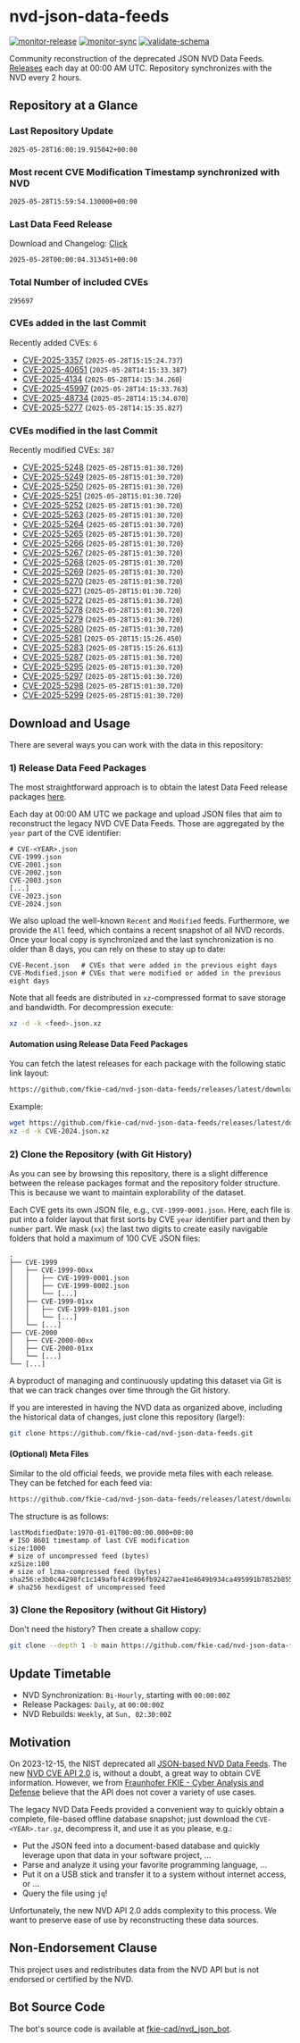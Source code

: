 # nvd-json-data-feeds

[![monitor-release](https://github.com/fkie-cad/nvd-json-data-feeds/actions/workflows/monitor_release.yml/badge.svg)](https://github.com/fkie-cad/nvd-json-data-feeds/actions/workflows/monitor_release.yml)
[![monitor-sync](https://github.com/fkie-cad/nvd-json-data-feeds/actions/workflows/monitor_sync.yml/badge.svg)](https://github.com/fkie-cad/nvd-json-data-feeds/actions/workflows/monitor_sync.yml)
[![validate-schema](https://github.com/fkie-cad/nvd-json-data-feeds/actions/workflows/validate_schema.yml/badge.svg)](https://github.com/fkie-cad/nvd-json-data-feeds/actions/workflows/validate_schema.yml)

Community reconstruction of the deprecated JSON NVD Data Feeds.
[Releases](https://github.com/fkie-cad/nvd-json-data-feeds/releases/latest) each day at 00:00 AM UTC.
Repository synchronizes with the NVD every 2 hours.

## Repository at a Glance

### Last Repository Update

```plain
2025-05-28T16:00:19.915042+00:00
```

### Most recent CVE Modification Timestamp synchronized with NVD

```plain
2025-05-28T15:59:54.130000+00:00
```

### Last Data Feed Release

Download and Changelog: [Click](https://github.com/fkie-cad/nvd-json-data-feeds/releases/latest)

```plain
2025-05-28T00:00:04.313451+00:00
```

### Total Number of included CVEs

```plain
295697
```

### CVEs added in the last Commit

Recently added CVEs: `6`

- [CVE-2025-3357](CVE-2025/CVE-2025-33xx/CVE-2025-3357.json) (`2025-05-28T15:15:24.737`)
- [CVE-2025-40651](CVE-2025/CVE-2025-406xx/CVE-2025-40651.json) (`2025-05-28T14:15:33.387`)
- [CVE-2025-4134](CVE-2025/CVE-2025-41xx/CVE-2025-4134.json) (`2025-05-28T14:15:34.260`)
- [CVE-2025-45997](CVE-2025/CVE-2025-459xx/CVE-2025-45997.json) (`2025-05-28T14:15:33.763`)
- [CVE-2025-48734](CVE-2025/CVE-2025-487xx/CVE-2025-48734.json) (`2025-05-28T14:15:34.070`)
- [CVE-2025-5277](CVE-2025/CVE-2025-52xx/CVE-2025-5277.json) (`2025-05-28T14:15:35.827`)


### CVEs modified in the last Commit

Recently modified CVEs: `387`

- [CVE-2025-5248](CVE-2025/CVE-2025-52xx/CVE-2025-5248.json) (`2025-05-28T15:01:30.720`)
- [CVE-2025-5249](CVE-2025/CVE-2025-52xx/CVE-2025-5249.json) (`2025-05-28T15:01:30.720`)
- [CVE-2025-5250](CVE-2025/CVE-2025-52xx/CVE-2025-5250.json) (`2025-05-28T15:01:30.720`)
- [CVE-2025-5251](CVE-2025/CVE-2025-52xx/CVE-2025-5251.json) (`2025-05-28T15:01:30.720`)
- [CVE-2025-5252](CVE-2025/CVE-2025-52xx/CVE-2025-5252.json) (`2025-05-28T15:01:30.720`)
- [CVE-2025-5263](CVE-2025/CVE-2025-52xx/CVE-2025-5263.json) (`2025-05-28T15:01:30.720`)
- [CVE-2025-5264](CVE-2025/CVE-2025-52xx/CVE-2025-5264.json) (`2025-05-28T15:01:30.720`)
- [CVE-2025-5265](CVE-2025/CVE-2025-52xx/CVE-2025-5265.json) (`2025-05-28T15:01:30.720`)
- [CVE-2025-5266](CVE-2025/CVE-2025-52xx/CVE-2025-5266.json) (`2025-05-28T15:01:30.720`)
- [CVE-2025-5267](CVE-2025/CVE-2025-52xx/CVE-2025-5267.json) (`2025-05-28T15:01:30.720`)
- [CVE-2025-5268](CVE-2025/CVE-2025-52xx/CVE-2025-5268.json) (`2025-05-28T15:01:30.720`)
- [CVE-2025-5269](CVE-2025/CVE-2025-52xx/CVE-2025-5269.json) (`2025-05-28T15:01:30.720`)
- [CVE-2025-5270](CVE-2025/CVE-2025-52xx/CVE-2025-5270.json) (`2025-05-28T15:01:30.720`)
- [CVE-2025-5271](CVE-2025/CVE-2025-52xx/CVE-2025-5271.json) (`2025-05-28T15:01:30.720`)
- [CVE-2025-5272](CVE-2025/CVE-2025-52xx/CVE-2025-5272.json) (`2025-05-28T15:01:30.720`)
- [CVE-2025-5278](CVE-2025/CVE-2025-52xx/CVE-2025-5278.json) (`2025-05-28T15:01:30.720`)
- [CVE-2025-5279](CVE-2025/CVE-2025-52xx/CVE-2025-5279.json) (`2025-05-28T15:01:30.720`)
- [CVE-2025-5280](CVE-2025/CVE-2025-52xx/CVE-2025-5280.json) (`2025-05-28T15:01:30.720`)
- [CVE-2025-5281](CVE-2025/CVE-2025-52xx/CVE-2025-5281.json) (`2025-05-28T15:15:26.450`)
- [CVE-2025-5283](CVE-2025/CVE-2025-52xx/CVE-2025-5283.json) (`2025-05-28T15:15:26.613`)
- [CVE-2025-5287](CVE-2025/CVE-2025-52xx/CVE-2025-5287.json) (`2025-05-28T15:01:30.720`)
- [CVE-2025-5295](CVE-2025/CVE-2025-52xx/CVE-2025-5295.json) (`2025-05-28T15:01:30.720`)
- [CVE-2025-5297](CVE-2025/CVE-2025-52xx/CVE-2025-5297.json) (`2025-05-28T15:01:30.720`)
- [CVE-2025-5298](CVE-2025/CVE-2025-52xx/CVE-2025-5298.json) (`2025-05-28T15:01:30.720`)
- [CVE-2025-5299](CVE-2025/CVE-2025-52xx/CVE-2025-5299.json) (`2025-05-28T15:01:30.720`)


## Download and Usage

There are several ways you can work with the data in this repository:

### 1) Release Data Feed Packages

The most straightforward approach is to obtain the latest Data Feed release packages [here](https://github.com/fkie-cad/nvd-json-data-feeds/releases/latest).

Each day at 00:00 AM UTC we package and upload JSON files that aim to reconstruct the legacy NVD CVE Data Feeds.
Those are aggregated by the `year` part of the CVE identifier:

```
# CVE-<YEAR>.json
CVE-1999.json
CVE-2001.json
CVE-2002.json
CVE-2003.json
[...]
CVE-2023.json
CVE-2024.json
```

We also upload the well-known `Recent` and `Modified` feeds.
Furthermore, we provide the `All` feed, which contains a recent snapshot of all NVD records.
Once your local copy is synchronized and the last synchronization is no older than 8 days, you can rely on these to stay up to date:

```plain
CVE-Recent.json   # CVEs that were added in the previous eight days
CVE-Modified.json # CVEs that were modified or added in the previous eight days
```

Note that all feeds are distributed in `xz`-compressed format to save storage and bandwidth.
For decompression execute:

```sh
xz -d -k <feed>.json.xz
```

#### Automation using Release Data Feed Packages

You can fetch the latest releases for each package with the following static link layout:

```sh
https://github.com/fkie-cad/nvd-json-data-feeds/releases/latest/download/CVE-<YEAR>.json.xz
```

Example:

```sh
wget https://github.com/fkie-cad/nvd-json-data-feeds/releases/latest/download/CVE-2024.json.xz
xz -d -k CVE-2024.json.xz
```

### 2) Clone the Repository (with Git History)

As you can see by browsing this repository, there is a slight difference between the release packages format and the repository folder structure.
This is because we want to maintain explorability of the dataset.

Each CVE gets its own JSON file, e.g., `CVE-1999-0001.json`.
Here, each file is put into a folder layout that first sorts by CVE `year` identifier part and then by `number` part.
We mask (`xx`) the last two digits to create easily navigable folders that hold a maximum of 100 CVE JSON files:

```plain
.
├── CVE-1999
│   ├── CVE-1999-00xx
│   │   ├── CVE-1999-0001.json
│   │   ├── CVE-1999-0002.json
│   │   └── [...]
│   ├── CVE-1999-01xx
│   │   ├── CVE-1999-0101.json
│   │   └── [...]
│   └── [...]
├── CVE-2000
│   ├── CVE-2000-00xx
│   ├── CVE-2000-01xx
│   └── [...]
└── [...]
```

A byproduct of managing and continuously updating this dataset via Git is that we can track changes over time through the Git history.

If you are interested in having the NVD data as organized above, including the historical data of changes, just clone this repository (large!):

```sh
git clone https://github.com/fkie-cad/nvd-json-data-feeds.git
```

#### (Optional) Meta Files

Similar to the old official feeds, we provide meta files with each release. They can be fetched for each feed via:

```sh
https://github.com/fkie-cad/nvd-json-data-feeds/releases/latest/download/CVE-<YEAR>.meta
```

The structure is as follows:

```plain
lastModifiedDate:1970-01-01T00:00:00.000+00:00                          # ISO 8601 timestamp of last CVE modification
size:1000                                                               # size of uncompressed feed (bytes)
xzSize:100                                                              # size of lzma-compressed feed (bytes)
sha256:e3b0c44298fc1c149afbf4c8996fb92427ae41e4649b934ca495991b7852b855 # sha256 hexdigest of uncompressed feed
```

### 3) Clone the Repository (without Git History)

Don't need the history? Then create a shallow copy:

```sh
git clone --depth 1 -b main https://github.com/fkie-cad/nvd-json-data-feeds.git
```


## Update Timetable

* NVD Synchronization: `Bi-Hourly`, starting with `00:00:00Z`
* Release Packages: `Daily`, at `00:00:00Z`
* NVD Rebuilds: `Weekly`, at `Sun, 02:30:00Z`


## Motivation

On 2023-12-15, the NIST deprecated all [JSON-based NVD Data Feeds](https://nvd.nist.gov/vuln/data-feeds#divRetirementBanner-1).
The new [NVD CVE API 2.0](https://nvd.nist.gov/developers/vulnerabilities) is, without a doubt, a great way to obtain CVE information.
However, we from [Fraunhofer FKIE - Cyber Analysis and Defense](https://www.fkie.fraunhofer.de/en/departments/cad.html) believe that the API does not cover a variety of use cases.

The legacy NVD Data Feeds provided a convenient way to quickly obtain a complete, file-based offline database snapshot; just download the `CVE-<YEAR>.tar.gz`, decompress it, and use it as you please, e.g.:

- Put the JSON feed into a document-based database and quickly leverage upon that data in your software project, ...
- Parse and analyze it using your favorite programming language, ...
- Put it on a USB stick and transfer it to a system without internet access, or ...
- Query the file using `jq`!

Unfortunately, the new NVD API 2.0 adds complexity to this process.
We want to preserve ease of use by reconstructing these data sources.

## Non-Endorsement Clause

This project uses and redistributes data from the NVD API but is not endorsed or certified by the NVD.

## Bot Source Code

The bot's source code is available at [fkie-cad/nvd\_json\_bot](https://github.com/fkie-cad/nvd_json_bot).